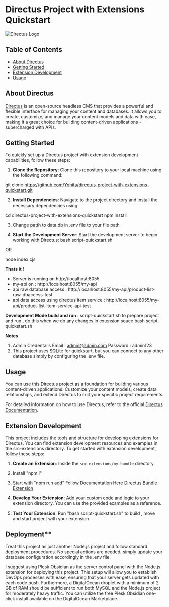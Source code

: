 # Directus Project with Extensions Quickstart

![Directus Logo](https://directus.io/_nuxt/logo-dark.8a22a14a.svg) 

## Table of Contents

- [About Directus](#about-directus)
- [Getting Started](#getting-started)
- [Extension Development](#extension-development)
- [Usage](#usage)

## About Directus

[Directus](https://directus.io/) is an open-source headless CMS that provides a powerful and flexible interface for managing your content and databases. It allows you to create, customize, and manage your content models and data with ease, making it a great choice for building content-driven applications - supercharged with APIs.


## Getting Started

To quickly set up a Directus project with extension development capabilities, follow these steps:

1. **Clone the Repository**: Clone this repository to your local machine using the following command:
   
git clone https://github.com/Yohita/directus-project-with-extensions-quickstart.git

2. **Install Dependencies**: Navigate to the project directory and install the necessary dependencies using:

cd directus-project-with-extensions-quickstart
npm install

3. Change patth to data.db in .env file to your file path

3. **Start the Development Server**: Start the development server to begin working with Directus:
bash script-quickstart.sh

OR

node index.cjs

**Thats it !**
- Server is running on http://localhost:8055
- my-api on :  http://localhost:8055/my-api
- api raw database access : http://localhost:8055/my-api/product-list-raw-dbaccess-test
- api data access using directus item service : http://localhost:8055/my-api/product-list-item-service-api-test


**Development Mode build and run** : script-quickstart.sh to prepare project and run , do this when we do any changes in extension souce
bash script-quickstart.sh

**Notes**
1. Admin Credentails
   Email : admin@admin.com
   Password : admin123
2. This project uses SQLite for quickstart, but you can connect to any other database simply by configuring the .env file.



## Usage

You can use this Directus project as a foundation for building various content-driven applications. Customize your content models, create data relationships, and extend Directus to suit your specific project requirements.


For detailed information on how to use Directus, refer to the official [Directus Documentation](https://docs.directus.io/).

## Extension Development

This project includes the tools and structure for developing extensions for Directus. You can find extension development resources and examples in the src-extensions directory. To get started with extension development, follow these steps:

1. **Create an Extension**: Inside the `src-extensions/my-bundle` directory.
  1. Install "npm i" 
  2. Start with "npm run add"
    Follow Documentation Here [Directus Bundle Extension](https://docs.directus.io/extensions/bundles.html)

4. **Develop Your Extension**: Add your custom code and logic to your extension directory. You can use the provided examples as a reference.

5. **Test Your Extension**: 
   Run "bash script-quickstart.sh" to build , move and start project with your extension

## Deployment** 
Treat this project as just another Node.js project and follow standard deployment procedures. No special actions are needed; simply update your database configuration accordingly in the .env file.

I suggest using Plesk Obsidian as the server control panel with the Node.js extension for deploying this project. This setup will allow you to establish DevOps processes with ease, ensuring that your server gets updated with each code push. Furthermore, a DigitalOcean droplet with a minimum of 2 GB of RAM should be sufficient to run both MySQL and the Node.js project for moderately heavy traffic. You can utilize the free Plesk Obsidian one-click install available on the DigitalOcean Marketplace.
